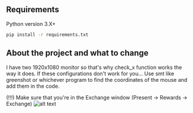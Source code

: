 ## Requirements
Python version 3.X+
```sh
pip install -r requirements.txt
```

## About the project and what to change
I have two 1920x1080 monitor so that's why check_x function works the way it does.
If these configurations don't work for you... Use smt like greenshot or whichever program to find the coordinates of the mouse and add them in the code.

(!!!) Make sure that you're in the Exchange window (Present -> Rewards -> Exchange)
![alt text](https://i.imgur.com/yY3MLQx.png)
